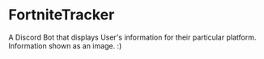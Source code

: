 # FortniteTracker
A Discord Bot that displays User's information for their particular platform. Information shown as an image. :)